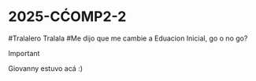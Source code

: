 # 2025-CĆOMP2-2

#Tralalero Tralala
#Me dijo que me cambie a Eduacion Inicial, go o no go?

> [!IMPORTANT]
> Giovanny estuvo acá :)
